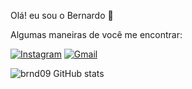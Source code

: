 Olá! eu sou o Bernardo 👋

Algumas maneiras de você me encontrar:

[![Instagram](https://img.shields.io/badge/Instagram-E4405F?style=for-the-badge&logo=instagram&logoColor=white)](https://www.instagram.com/__brnd__/?hl=pt-br)
[![Gmail](https://img.shields.io/badge/Gmail-D14836?style=for-the-badge&logo=gmail&logoColor=white)]([bernardomendes909@gmail.com](https://mail.google.com/mail/u/0/?tab=rm&ogbl#inbox?compose=CllgCJqTfVRtJCnSfHJBhVkCFddlhqsZljJzdqmfBCQxgMhmBCmjxSqGtDwmSjGtwfzzrlrqllB))

![brnd09 GitHub stats](https://github-readme-stats.vercel.app/api?username=brnd09&show_icons=true&theme=dracula)

